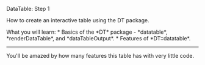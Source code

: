 <font class = "gemini-h2">DataTable: Step 1</font>

<p class = "gemini-font">
How to create an interactive table using the DT package.
</p>
What you will learn:
* Basics of the *DT* package - *datatable*, *renderDataTable*, and *dataTableOutput*.
* Features of *DT::datatable*.

<hr>
You'll be amazed by how many features this table has with very little code.
